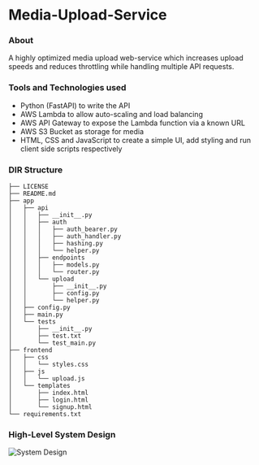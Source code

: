 # Media-Upload-Service

### About
A highly optimized media upload web-service which increases upload speeds and reduces throttling while handling multiple API requests.

### Tools and Technologies used

- Python (FastAPI) to write the API 
- AWS Lambda to allow auto-scaling and load balancing
- AWS API Gateway to expose the Lambda function via a known URL
- AWS S3 Bucket as storage for media
- HTML, CSS and JavaScript to create a simple UI, add styling and run client side scripts respectively

### DIR Structure 
```
├── LICENSE
├── README.md
├── app
│   ├── api
│   │   ├── __init__.py
│   │   ├── auth
│   │   │   ├── auth_bearer.py
│   │   │   ├── auth_handler.py
│   │   │   ├── hashing.py
│   │   │   └── helper.py
│   │   ├── endpoints
│   │   │   ├── models.py
│   │   │   └── router.py
│   │   └── upload
│   │       ├── __init__.py
│   │       ├── config.py
│   │       └── helper.py
│   ├── config.py
│   ├── main.py
│   └── tests
│       ├── __init__.py
│       ├── test.txt
│       └── test_main.py
├── frontend
│   ├── css
│   │   └── styles.css
│   ├── js
│   │   └── upload.js
│   └── templates
│       ├── index.html
│       ├── login.html
│       └── signup.html
└── requirements.txt
```

### High-Level System Design

![System Design](https://user-images.githubusercontent.com/58564635/159136643-81b1559e-ec96-408d-97e4-fbeb69a8ed5d.png)
